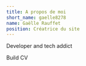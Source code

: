 ```yaml
---
title: A propos de moi
short_name: gaelle8278
name: Gaëlle Rauffet
position: Créatrice du site
---
```


Developer and tech addict

Build CV